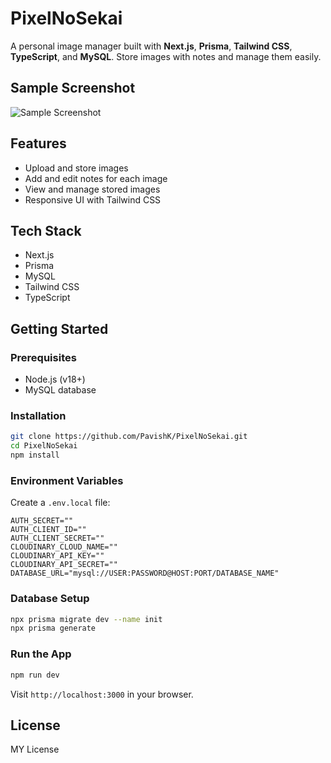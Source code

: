 # PixelNoSekai

A personal image manager built with **Next.js**, **Prisma**, **Tailwind CSS**, **TypeScript**, and **MySQL**. Store images with notes and manage them easily.

## Sample Screenshot

![Sample Screenshot](https://github.com/user-attachments/assets/3e1a1ab1-e7a2-43dd-83fb-92a23dab6ae5)

## Features

* Upload and store images
* Add and edit notes for each image
* View and manage stored images
* Responsive UI with Tailwind CSS

## Tech Stack

* Next.js
* Prisma
* MySQL
* Tailwind CSS
* TypeScript

## Getting Started

### Prerequisites

* Node.js (v18+)
* MySQL database

### Installation

```bash
git clone https://github.com/PavishK/PixelNoSekai.git
cd PixelNoSekai
npm install
```

### Environment Variables

Create a `.env.local` file:

```env
AUTH_SECRET=""
AUTH_CLIENT_ID=""
AUTH_CLIENT_SECRET=""
CLOUDINARY_CLOUD_NAME=""
CLOUDINARY_API_KEY=""
CLOUDINARY_API_SECRET=""
DATABASE_URL="mysql://USER:PASSWORD@HOST:PORT/DATABASE_NAME"
```

### Database Setup

```bash
npx prisma migrate dev --name init
npx prisma generate
```

### Run the App

```bash
npm run dev
```

Visit `http://localhost:3000` in your browser.

## License

MY License
